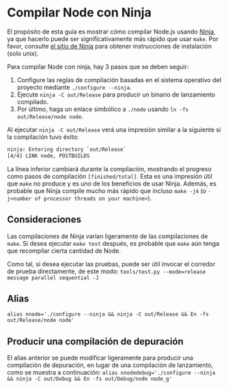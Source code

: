 # Compilar Node con Ninja

El propósito de esta guía es mostrar cómo compilar Node.js usando [Ninja](https://ninja-build.org/), ya que hacerlo puede ser significativamente más rápido que usar `make`. Por favor, consulte [el sitio de Ninja](https://ninja-build.org/) para obtener instrucciones de instalación (solo unix).

Para compilar Node con ninja, hay 3 pasos que se deben seguir:

1. Configure las reglas de compilación basadas en el sistema operativo del proyecto mediante `./configure --ninja`.
2. Ejecute `ninja -C out/Release` para producir un binario de lanzamiento compilado.
3. Por último, haga un enlace simbólico a `./node` usando `ln -fs out/Release/node node`.

Al ejecutar `ninja -C out/Release` verá una impresión similar a la siguiente si la compilación tuvo éxito:
```txt
ninja: Entering directory `out/Release`
[4/4] LINK node, POSTBUILDS
```

La línea inferior cambiará durante la compilación, mostrando el progreso como pasos de compilación `[finished/total]`. Esta es una impresión útil que `make` no produce y es uno de los beneficios de usar Ninja. Además, es probable que Ninja compile mucho más rápido que incluso `make -j4` (o `-j<number of processor threads on your machine>`).

## Consideraciones

Las compilaciones de Ninja varían ligeramente de las compilaciones de `make`. Si desea ejecutar `make test` después, es probable que `make` aún tenga que recompilar cierta cantidad de Node.

Como tal, si desea ejecutar las pruebas, puede ser útil invocar el corredor de prueba directamente, de este modo: `tools/test.py --mode=release message parallel sequential -J`

## Alias

`alias nnode='./configure --ninja && ninja -C out/Release && En -fs out/Release/node node'`

## Producir una compilación de depuración

El alias anterior se puede modificar ligeramente para producir una compilación de depuración, en lugar de una compilación de lanzamiento, como se muestra a continuación: `alias nnodedebug='./configure --ninja && ninja -C out/Debug && En -fs out/Debug/node node_g'`
